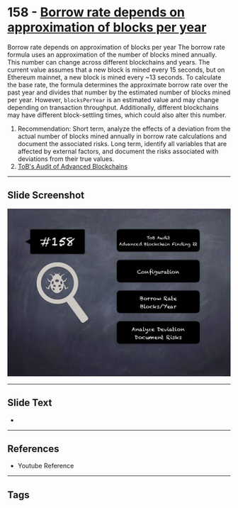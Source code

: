 
# 158 - [Borrow rate depends on approximation of blocks per year](./Borrow%20rate%20depends%20on%20approximation%20of%20blocks%20per%20year.md)

Borrow rate depends on approximation of blocks per year The borrow rate formula uses an approximation of the number of blocks mined annually. This number can change across different blockchains and years. The current value assumes that a new block is mined every 15 seconds, but on Ethereum mainnet, a new block is mined every ~13 seconds. To calculate the base rate, the formula determines the approximate borrow rate over the past year and divides that number by the estimated number of blocks mined per year. However, `blocksPerYear` is an estimated value and may change depending on transaction throughput. Additionally, different blockchains may have different block-settling times, which could also alter this number.


1. Recommendation: Short term, analyze the effects of a deviation from the actual number of blocks mined annually in borrow rate calculations and document the associated risks. Long term, identify all variables that are affected by external factors, and document the risks associated with deviations from their true values.
2. [ToB's Audit of Advanced Blockchains](https://github.com/trailofbits/publications/blob/master/reviews/AdvancedBlockchain.pdf)


___
## Slide Screenshot
![158.png](../../images/8.%20Audit%20Findings%20201/158.png)
___
## Slide Text
- 
___
## References
- Youtube Reference
___
## Tags
